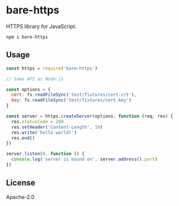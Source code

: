 # bare-https

HTTPS library for JavaScript.

```
npm i bare-https
```

## Usage

```js
const https = require('bare-https')

// Same API as Node.js

const options = {
  cert: fs.readFileSync('test/fixtures/cert.crt'),
  key: fs.readFileSync('test/fixtures/cert.key')
}

const server = https.createServer(options, function (req, res) {
  res.statusCode = 200
  res.setHeader('Content-Length', 10)
  res.write('hello world!')
  res.end()
})

server.listen(0, function () {
  console.log('server is bound on', server.address().port)
})
```

## License

Apache-2.0

